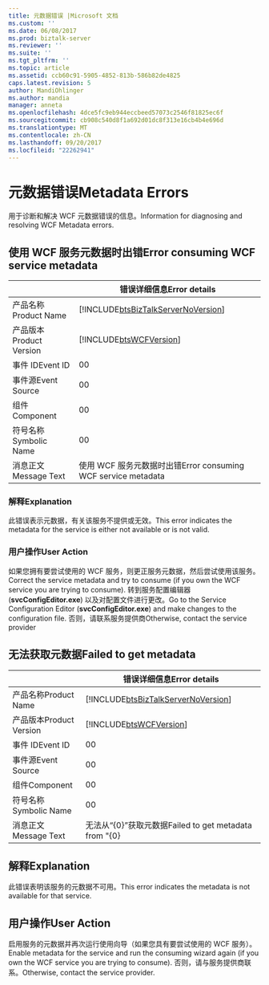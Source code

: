 ```yaml
---
title: 元数据错误 |Microsoft 文档
ms.custom: ''
ms.date: 06/08/2017
ms.prod: biztalk-server
ms.reviewer: ''
ms.suite: ''
ms.tgt_pltfrm: ''
ms.topic: article
ms.assetid: ccb60c91-5905-4852-813b-586b82de4825
caps.latest.revision: 5
author: MandiOhlinger
ms.author: mandia
manager: anneta
ms.openlocfilehash: 4dce5fc9eb944eccbeed57073c2546f81825ec6f
ms.sourcegitcommit: cb908c540d8f1a692d01dc8f313e16cb4b4e696d
ms.translationtype: MT
ms.contentlocale: zh-CN
ms.lasthandoff: 09/20/2017
ms.locfileid: "22262941"
---
```

# <a name="metadata-errors"></a><span data-ttu-id="5d40d-102">元数据错误</span><span class="sxs-lookup"><span data-stu-id="5d40d-102">Metadata Errors</span></span>
<span data-ttu-id="5d40d-103">用于诊断和解决 WCF 元数据错误的信息。</span><span class="sxs-lookup"><span data-stu-id="5d40d-103">Information for diagnosing and resolving WCF Metadata errors.</span></span>  
  
## <a name="error-consuming-wcf-service-metadata"></a><span data-ttu-id="5d40d-104">使用 WCF 服务元数据时出错</span><span class="sxs-lookup"><span data-stu-id="5d40d-104">Error consuming WCF service metadata</span></span>

||<span data-ttu-id="5d40d-105">错误详细信息</span><span class="sxs-lookup"><span data-stu-id="5d40d-105">Error details</span></span>|  
|-|-|  
|<span data-ttu-id="5d40d-106">产品名称</span><span class="sxs-lookup"><span data-stu-id="5d40d-106">Product Name</span></span>|[!INCLUDE[btsBizTalkServerNoVersion](../includes/btsbiztalkservernoversion-md.md)]|  
|<span data-ttu-id="5d40d-107">产品版本</span><span class="sxs-lookup"><span data-stu-id="5d40d-107">Product Version</span></span>|[!INCLUDE[btsWCFVersion](../includes/btswcfversion-md.md)]|  
|<span data-ttu-id="5d40d-108">事件 ID</span><span class="sxs-lookup"><span data-stu-id="5d40d-108">Event ID</span></span>|<span data-ttu-id="5d40d-109">0</span><span class="sxs-lookup"><span data-stu-id="5d40d-109">0</span></span>|  
|<span data-ttu-id="5d40d-110">事件源</span><span class="sxs-lookup"><span data-stu-id="5d40d-110">Event Source</span></span>|<span data-ttu-id="5d40d-111">0</span><span class="sxs-lookup"><span data-stu-id="5d40d-111">0</span></span>|  
|<span data-ttu-id="5d40d-112">组件</span><span class="sxs-lookup"><span data-stu-id="5d40d-112">Component</span></span>|<span data-ttu-id="5d40d-113">0</span><span class="sxs-lookup"><span data-stu-id="5d40d-113">0</span></span>|  
|<span data-ttu-id="5d40d-114">符号名称</span><span class="sxs-lookup"><span data-stu-id="5d40d-114">Symbolic Name</span></span>|<span data-ttu-id="5d40d-115">0</span><span class="sxs-lookup"><span data-stu-id="5d40d-115">0</span></span>|  
|<span data-ttu-id="5d40d-116">消息正文</span><span class="sxs-lookup"><span data-stu-id="5d40d-116">Message Text</span></span>|<span data-ttu-id="5d40d-117">使用 WCF 服务元数据时出错</span><span class="sxs-lookup"><span data-stu-id="5d40d-117">Error consuming WCF service metadata</span></span>|  
  
### <a name="explanation"></a><span data-ttu-id="5d40d-118">解释</span><span class="sxs-lookup"><span data-stu-id="5d40d-118">Explanation</span></span>  
 <span data-ttu-id="5d40d-119">此错误表示元数据，有关该服务不提供或无效。</span><span class="sxs-lookup"><span data-stu-id="5d40d-119">This error indicates the metadata for the service is either not available or is not valid.</span></span>  
  
### <a name="user-action"></a><span data-ttu-id="5d40d-120">用户操作</span><span class="sxs-lookup"><span data-stu-id="5d40d-120">User Action</span></span>  
 <span data-ttu-id="5d40d-121">如果您拥有要尝试使用的 WCF 服务，则更正服务元数据，然后尝试使用该服务。</span><span class="sxs-lookup"><span data-stu-id="5d40d-121">Correct the service metadata and try to consume (if you own the WCF service you are trying to consume).</span></span> <span data-ttu-id="5d40d-122">转到服务配置编辑器 (**svcConfigEditor.exe**) 以及对配置文件进行更改。</span><span class="sxs-lookup"><span data-stu-id="5d40d-122">Go to the Service Configuration Editor (**svcConfigEditor.exe**) and make changes to the configuration file.</span></span>  <span data-ttu-id="5d40d-123">否则，请联系服务提供商</span><span class="sxs-lookup"><span data-stu-id="5d40d-123">Otherwise, contact the service provider</span></span>

## <a name="failed-to-get-metadata"></a><span data-ttu-id="5d40d-124">无法获取元数据</span><span class="sxs-lookup"><span data-stu-id="5d40d-124">Failed to get metadata</span></span>

||<span data-ttu-id="5d40d-125">错误详细信息</span><span class="sxs-lookup"><span data-stu-id="5d40d-125">Error details</span></span>|  
|-|-|  
|<span data-ttu-id="5d40d-126">产品名称</span><span class="sxs-lookup"><span data-stu-id="5d40d-126">Product Name</span></span>|[!INCLUDE[btsBizTalkServerNoVersion](../includes/btsbiztalkservernoversion-md.md)]|  
|<span data-ttu-id="5d40d-127">产品版本</span><span class="sxs-lookup"><span data-stu-id="5d40d-127">Product Version</span></span>|[!INCLUDE[btsWCFVersion](../includes/btswcfversion-md.md)]|  
|<span data-ttu-id="5d40d-128">事件 ID</span><span class="sxs-lookup"><span data-stu-id="5d40d-128">Event ID</span></span>|<span data-ttu-id="5d40d-129">0</span><span class="sxs-lookup"><span data-stu-id="5d40d-129">0</span></span>|  
|<span data-ttu-id="5d40d-130">事件源</span><span class="sxs-lookup"><span data-stu-id="5d40d-130">Event Source</span></span>|<span data-ttu-id="5d40d-131">0</span><span class="sxs-lookup"><span data-stu-id="5d40d-131">0</span></span>|  
|<span data-ttu-id="5d40d-132">组件</span><span class="sxs-lookup"><span data-stu-id="5d40d-132">Component</span></span>|<span data-ttu-id="5d40d-133">0</span><span class="sxs-lookup"><span data-stu-id="5d40d-133">0</span></span>|  
|<span data-ttu-id="5d40d-134">符号名称</span><span class="sxs-lookup"><span data-stu-id="5d40d-134">Symbolic Name</span></span>|<span data-ttu-id="5d40d-135">0</span><span class="sxs-lookup"><span data-stu-id="5d40d-135">0</span></span>|  
|<span data-ttu-id="5d40d-136">消息正文</span><span class="sxs-lookup"><span data-stu-id="5d40d-136">Message Text</span></span>|<span data-ttu-id="5d40d-137">无法从“{0}”获取元数据</span><span class="sxs-lookup"><span data-stu-id="5d40d-137">Failed to get metadata from "{0}</span></span>|  
  
## <a name="explanation"></a><span data-ttu-id="5d40d-138">解释</span><span class="sxs-lookup"><span data-stu-id="5d40d-138">Explanation</span></span>  
 <span data-ttu-id="5d40d-139">此错误表明该服务的元数据不可用。</span><span class="sxs-lookup"><span data-stu-id="5d40d-139">This error indicates the metadata is not available for that service.</span></span>  
  
## <a name="user-action"></a><span data-ttu-id="5d40d-140">用户操作</span><span class="sxs-lookup"><span data-stu-id="5d40d-140">User Action</span></span>  
 <span data-ttu-id="5d40d-141">启用服务的元数据并再次运行使用向导（如果您具有要尝试使用的 WCF 服务）。</span><span class="sxs-lookup"><span data-stu-id="5d40d-141">Enable metadata for the service and run the consuming wizard again (if you own the WCF service you are trying to consume).</span></span> <span data-ttu-id="5d40d-142">否则，请与服务提供商联系。</span><span class="sxs-lookup"><span data-stu-id="5d40d-142">Otherwise, contact the service provider.</span></span>